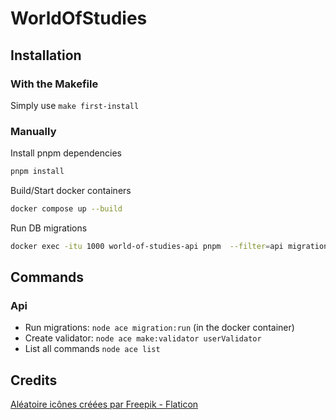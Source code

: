 # WorldOfStudies

## Installation

### With the Makefile

Simply use `make first-install`

### Manually

Install pnpm dependencies

```sh
pnpm install
```

Build/Start docker containers

```sh
docker compose up --build
```

Run DB migrations

```sh
docker exec -itu 1000 world-of-studies-api pnpm  --filter=api migration:run
```

## Commands

### Api

- Run migrations: `node ace migration:run` (in the docker container)
- Create validator: `node ace make:validator userValidator`
- List all commands `node ace list`

## Credits

[Aléatoire icônes créées par Freepik - Flaticon](https://www.flaticon.com/fr/icones-gratuites/aleatoire)